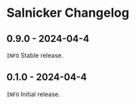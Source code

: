 <!-- 
    Changelog created 24.04.04 17:45 using Cooke v0.2.0:
    https://github.com/APrettyCoolProgram/Cooke
-->
# Salnicker Changelog

## 0.9.0 - 2024-04-4

`INFO` Stable release.  

## 0.1.0 - 2024-04-4

`INFO` Initial release.  
